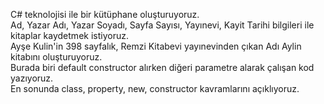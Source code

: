 C# teknolojisi ile bir kütüphane oluşturuyoruz. <br>
Ad, Yazar Adı, Yazar Soyadı, Sayfa Sayısı, Yayınevi, Kayit Tarihi bilgileri ile kitaplar kaydetmek istiyoruz. <br>
Ayşe Kulin'in 398 sayfalık, Remzi Kitabevi yayınevinden çıkan Adı Aylin kitabını oluşturuyoruz. <br>
Burada biri default constructor alırken diğeri parametre alarak çalışan kod yazıyoruz. <br>
En sonunda class, property, new, constructor kavramlarını açıklıyoruz. <br>

